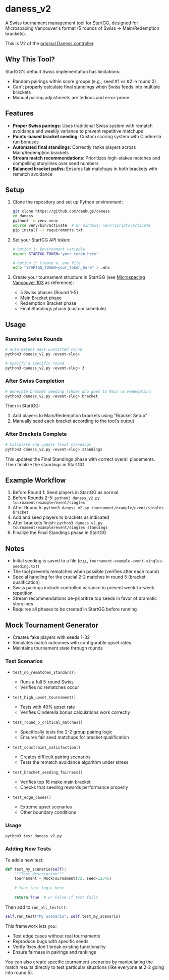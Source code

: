 # daness_v2

A Swiss tournament management tool for StartGG, designed for Microspacing Vancouver's format (5 rounds of Swiss → Main/Redemption brackets).

This is V2 of the [original Daness controller](https://github.com/Tonychen0227/SmashExplorer/blob/640db23f07a647e9cbcfa3b1595c50680421cd80/SmashExplorerWeb/SmashExplorerWeb/Controllers/DanessController.cs).

## Why This Tool?

StartGG's default Swiss implementation has limitations:
- Random pairings within score groups (e.g., seed #1 vs #2 in round 2)
- Can't properly calculate final standings when Swiss feeds into multiple brackets
- Manual pairing adjustments are tedious and error-prone

## Features

- **Proper Swiss pairings**: Uses traditional Swiss system with rematch avoidance and weekly variance to prevent repetitive matchups
- **Points-based bracket seeding**: Custom scoring system with Cinderella run bonuses
- **Automated final standings**: Correctly ranks players across Main/Redemption brackets
- **Stream match recommendations**: Prioritizes high-stakes matches and compelling storylines over seed numbers
- **Balanced bracket paths**: Ensures fair matchups in both brackets with rematch avoidance

## Setup

1. Clone the repository and set up Python environment:
   ```bash
   git clone https://github.com/danbugs/daness
   cd daness
   python3 -m venv venv
   source venv/bin/activate  # On Windows: venv\Scripts\activate
   pip install -r requirements.txt
   ```

2. Set your StartGG API token:
   ```bash
   # Option 1: Environment variable
   export STARTGG_TOKEN="your_token_here"
   
   # Option 2: Create a .env file
   echo "STARTGG_TOKEN=your_token_here" > .env
   ```

3. Create your tournament structure in StartGG (see [Microspacing Vancouver 103](https://www.start.gg/tournament/microspacing-vancouver-103/events) as reference):
   - 5 Swiss phases (Round 1-5)
   - Main Bracket phase
   - Redemption Bracket phase
   - Final Standings phase (custom schedule)

## Usage

### Running Swiss Rounds
```bash
# Auto-detect next unstarted round
python3 daness_v2.py <event-slug>

# Specify a specific round
python3 daness_v2.py <event-slug> 3
```

### After Swiss Completion
```bash
# Generate bracket seeding (shows who goes to Main vs Redemption)
python3 daness_v2.py <event-slug> bracket
```
Then in StartGG:
1. Add players to Main/Redemption brackets using "Bracket Setup"
2. Manually seed each bracket according to the tool's output

### After Brackets Complete
```bash
# Calculate and update final standings
python3 daness_v2.py <event-slug> standings
```
This updates the Final Standings phase with correct overall placements. Then finalize the standings in StartGG.

## Example Workflow

1. Before Round 1: Seed players in StartGG as normal
2. Before Rounds 2-5: `python3 daness_v2.py tournament/example/event/singles`
3. After Round 5: `python3 daness_v2.py tournament/example/event/singles bracket`
4. Add and seed players to brackets as indicated
5. After brackets finish: `python3 daness_v2.py tournament/example/event/singles standings`
6. Finalize the Final Standings phase in StartGG

## Notes

- Initial seeding is saved to a file (e.g., `tournament-example-event-singles-seeding.txt`)
- The tool prevents rematches when possible (verifies after each round)
- Special handling for the crucial 2-2 matches in round 5 (bracket qualification)
- Swiss pairings include controlled variance to prevent week-to-week repetition
- Stream recommendations de-prioritize top seeds in favor of dramatic storylines
- Requires all phases to be created in StartGG before running

## Mock Tournament Generator

- Creates fake players with seeds 1-32
- Simulates match outcomes with configurable upset rates
- Maintains tournament state through rounds

### Test Scenarios

- `test_no_rematches_standard()`
   - Runs a full 5-round Swiss
   - Verifies no rematches occur

- `test_high_upset_tournament()`
   - Tests with 40% upset rate
   - Verifies Cinderella bonus calculations work correctly

- `test_round_5_critical_matches()`
   - Specifically tests the 2-2 group pairing logic
   - Ensures fair seed matchups for bracket qualification

- `test_constraint_satisfaction()`
   - Creates difficult pairing scenarios
   - Tests the rematch avoidance algorithm under stress

- `test_bracket_seeding_fairness()`
   - Verifies top 16 make main bracket
   - Checks that seeding rewards performance properly

- `test_edge_cases()`
   - Extreme upset scenarios
   - Other boundary conditions

### Usage
```bash
python3 test_daness_v2.py
```

### Adding New Tests

To add a new test:
```python
def test_my_scenario(self):
    """Test description"""
    tournament = MockTournament(32, seed=12345)
    
    # Your test logic here
    
    return True  # or False if test fails
```

Then add to `run_all_tests()`:
```python
self.run_test("My Scenario", self.test_my_scenario)
```

This framework lets you:
- Test edge cases without real tournaments
- Reproduce bugs with specific seeds
- Verify fixes don't break existing functionality
- Ensure fairness in pairings and rankings

You can also create specific tournament scenarios by manipulating the match results directly to test particular situations (like everyone at 2-2 going into round 5).